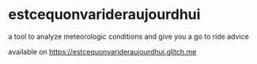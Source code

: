 # estcequonvarideraujourdhui

a tool to analyze meteorologic conditions and give you a go to ride advice

available on https://estcequonvarideraujourdhui.glitch.me
